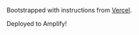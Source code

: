 Bootstrapped with instructions from [Vercel](https://nextjs.org/docs/app/building-your-application/testing/jest#quickstart).

Deployed to Amplify!
